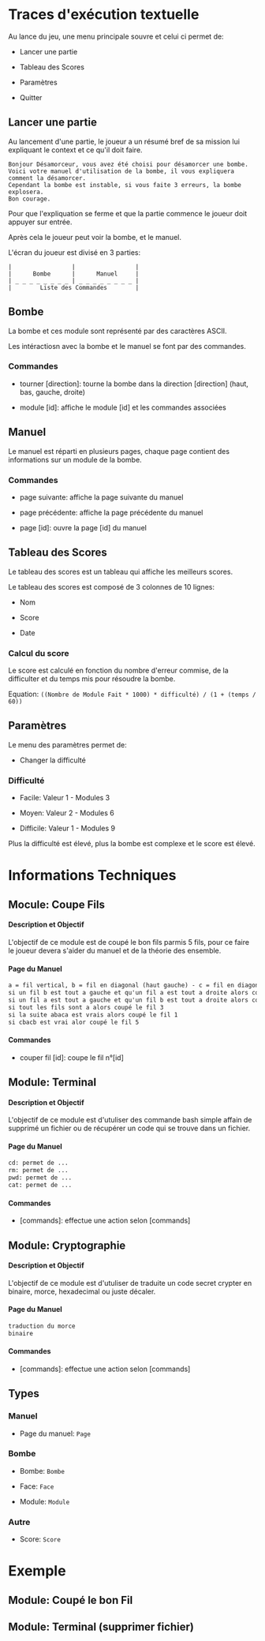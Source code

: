 

# Traces d'exécution textuelle

Au lance du jeu, une menu principale souvre et celui ci permet de:

- Lancer une partie

- Tableau des Scores

- Paramètres

- Quitter

## Lancer une partie

Au lancement d'une partie, le joueur a un résumé bref de sa mission lui expliquant le context et ce qu'il doit faire.

```text
Bonjour Désamorceur, vous avez été choisi pour désamorcer une bombe.
Voici votre manuel d'utilisation de la bombe, il vous expliquera comment la désamorcer.
Cependant la bombe est instable, si vous faite 3 erreurs, la bombe explosera.
Bon courage.
```

Pour que l'expliquation se ferme et que la partie commence le joueur doit appuyer sur entrée.

Après cela le joueur peut voir la bombe, et le manuel.

L'écran du joueur est divisé en 3 parties:

```text
|                 |                 |
|      Bombe      |      Manuel     |
| _ _ _ _ _ _ _ _ | _ _ _ _ _ _ _ _ |
|        Liste des Commandes        |
```

## Bombe

La bombe et ces module sont représenté par des caractères ASCII.

Les intéractiosn avec la bombe et le manuel se font par des commandes.

### Commandes

- tourner [direction]: tourne la bombe dans la direction [direction] (haut, bas, gauche, droite)

- module [id]: affiche le module [id] et les commandes associées

## Manuel

Le manuel est réparti en plusieurs pages, chaque page contient des informations sur un module de la bombe.

### Commandes

- page suivante: affiche la page suivante du manuel

- page précédente: affiche la page précédente du manuel

- page [id]: ouvre la page [id] du manuel

## Tableau des Scores

Le tableau des scores est un tableau qui affiche les meilleurs scores.

Le tableau des scores est composé de 3 colonnes de 10 lignes:

- Nom

- Score

- Date

### Calcul du score

Le score est calculé en fonction du nombre d'erreur commise, de la difficulter et du temps mis pour résoudre la bombe.

Equation: `((Nombre de Module Fait * 1000) * difficulté) / (1 + (temps / 60))`

## Paramètres

Le menu des paramètres permet de:

- Changer la difficulté

### Difficulté

- Facile: Valeur 1 - Modules 3

- Moyen: Valeur 2 - Modules 6

- Difficile: Valeur 1 - Modules 9

Plus la difficulté est élevé, plus la bombe est complexe et le score est élevé.

# Informations Techniques

## Mocule: Coupe Fils

#### Description et Objectif

L'objectif de ce module est de coupé le bon fils parmis 5 fils, pour ce faire le joueur devera s'aider du manuel et de la théorie des ensemble.

#### Page du Manuel

```txt
a = fil vertical, b = fil en diagonal (haut gauche) - c = fil en diagonal (haut droite)
si un fil b est tout a gauche et qu'un fil a est tout a droite alors coupé le fil 4
si un fil a est tout a gauche et qu'un fil b est tout a droite alors coupé le fil 5
si tout les fils sont a alors coupé le fil 3
si la suite abaca est vrais alors coupé le fil 1
si cbacb est vrai alor coupé le fil 5
```

#### Commandes

- couper fil [id]: coupe le fil n°[id]

## Module: Terminal

#### Description et Objectif

L'objectif de ce module est d'utuliser des commande bash simple affain de supprimé un fichier ou de récupérer un code qui se trouve dans un fichier.

#### Page du Manuel

```txt
cd: permet de ...
rm: permet de ...
pwd: permet de ...
cat: permet de ...
```

#### Commandes

- [commands]: effectue une action selon [commands]

## Module: Cryptographie

#### Description et Objectif

L'objectif de ce module est d'utuliser de traduite un code secret crypter en binaire, morce, hexadecimal ou juste décaler.

#### Page du Manuel

```txt
traduction du morce
binaire
```

#### Commandes

- [commands]: effectue une action selon [commands]

## Types

### Manuel

- Page du manuel: `Page`

### Bombe

- Bombe: `Bombe`

- Face: `Face`

- Module: `Module`

### Autre

- Score: `Score`


# Exemple

## Module: Coupé le bon Fil

## Module: Terminal (supprimer fichier)